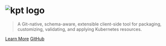 # ![kpt logo](/static/images/logo.svg)

> A Git-native, schema-aware, extensible client-side tool for packaging, customizing, validating,
> and applying Kubernetes resources.

[Learn More](?id=overview)
[GitHub](https://github.com/GoogleContainerTools/kpt)
